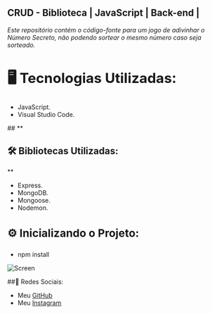 ## **__CRUD - Biblioteca | JavaScript | Back-end |__**

<p><em>Este repositório contém o código-fonte para um jogo de adivinhar o Número Secreto, não podendo sortear o mesmo número caso seja sorteado.</em></p>

## **<h2>🖥️ Tecnologias Utilizadas:</h2>**
<ul>
      <li>JavaScript.</li>
      <li>Visual Studio Code.</li>
</ul>
## **<h2>🛠️ Bibliotecas Utilizadas: </h2>**
<ul>
      <li>Express.</li>
      <li>MongoDB.</li>
      <li>Mongoose.</li>
      <li>Nodemon.</li>
</ul>

## **<h3>⚙️ Inicializando o Projeto:</h3>**
<ul>
<li>npm install</li>
</ul>

![Screen](https://cdn.discordapp.com/attachments/1129425322685767680/1148647885186019460/image.png)

##📱 Redes Sociais:
* Meu [GitHub](https://github.com/ViniciusTunes)
* Meu [Instagram](https://www.instagram.com/yng.Vinicius/)
